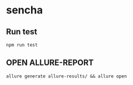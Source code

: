 # sencha

## Run test

```npm run test```

## OPEN ALLURE-REPORT

```allure generate allure-results/ && allure open```